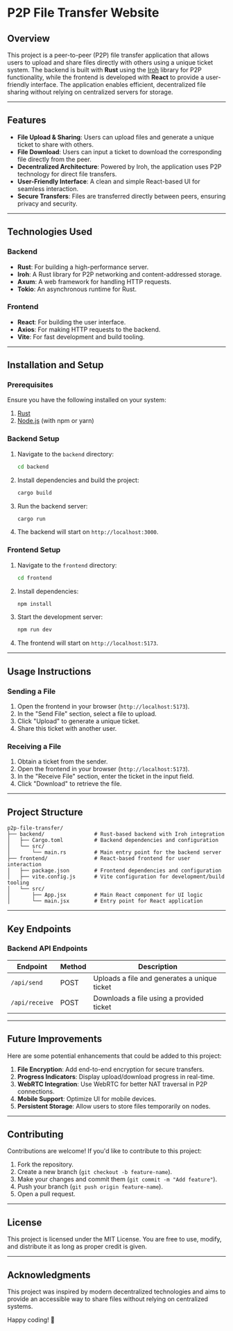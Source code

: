 # P2P File Transfer Website

## Overview

This project is a peer-to-peer (P2P) file transfer application that allows users to upload and share files directly with others using a unique ticket system. The backend is built with **Rust** using the [Iroh](https://github.com/n0-computer/iroh) library for P2P functionality, while the frontend is developed with **React** to provide a user-friendly interface. The application enables efficient, decentralized file sharing without relying on centralized servers for storage.

---

## Features

- **File Upload & Sharing**: Users can upload files and generate a unique ticket to share with others.
- **File Download**: Users can input a ticket to download the corresponding file directly from the peer.
- **Decentralized Architecture**: Powered by Iroh, the application uses P2P technology for direct file transfers.
- **User-Friendly Interface**: A clean and simple React-based UI for seamless interaction.
- **Secure Transfers**: Files are transferred directly between peers, ensuring privacy and security.

---

## Technologies Used

### Backend
- **Rust**: For building a high-performance server.
- **Iroh**: A Rust library for P2P networking and content-addressed storage.
- **Axum**: A web framework for handling HTTP requests.
- **Tokio**: An asynchronous runtime for Rust.

### Frontend
- **React**: For building the user interface.
- **Axios**: For making HTTP requests to the backend.
- **Vite**: For fast development and build tooling.

---

## Installation and Setup

### Prerequisites
Ensure you have the following installed on your system:
1. [Rust](https://www.rust-lang.org/tools/install)
2. [Node.js](https://nodejs.org/) (with npm or yarn)

### Backend Setup
1. Navigate to the `backend` directory:
   ```bash
   cd backend
   ```
2. Install dependencies and build the project:
   ```bash
   cargo build
   ```
3. Run the backend server:
   ```bash
   cargo run
   ```
4. The backend will start on `http://localhost:3000`.

### Frontend Setup
1. Navigate to the `frontend` directory:
   ```bash
   cd frontend
   ```
2. Install dependencies:
   ```bash
   npm install
   ```
3. Start the development server:
   ```bash
   npm run dev
   ```
4. The frontend will start on `http://localhost:5173`.

---

## Usage Instructions

### Sending a File
1. Open the frontend in your browser (`http://localhost:5173`).
2. In the "Send File" section, select a file to upload.
3. Click "Upload" to generate a unique ticket.
4. Share this ticket with another user.

### Receiving a File
1. Obtain a ticket from the sender.
2. Open the frontend in your browser (`http://localhost:5173`).
3. In the "Receive File" section, enter the ticket in the input field.
4. Click "Download" to retrieve the file.

---

## Project Structure

```
p2p-file-transfer/
├── backend/                # Rust-based backend with Iroh integration
│   ├── Cargo.toml          # Backend dependencies and configuration
│   └── src/
│       └── main.rs         # Main entry point for the backend server
├── frontend/               # React-based frontend for user interaction
│   ├── package.json        # Frontend dependencies and configuration
│   ├── vite.config.js      # Vite configuration for development/build tooling
│   └── src/
│       ├── App.jsx         # Main React component for UI logic
│       └── main.jsx        # Entry point for React application
```

---

## Key Endpoints

### Backend API Endpoints

| Endpoint       | Method | Description                     |
|----------------|--------|---------------------------------|
| `/api/send`    | POST   | Uploads a file and generates a unique ticket |
| `/api/receive` | POST   | Downloads a file using a provided ticket |

---

## Future Improvements

Here are some potential enhancements that could be added to this project:
1. **File Encryption**: Add end-to-end encryption for secure transfers.
2. **Progress Indicators**: Display upload/download progress in real-time.
3. **WebRTC Integration**: Use WebRTC for better NAT traversal in P2P connections.
4. **Mobile Support**: Optimize UI for mobile devices.
5. **Persistent Storage**: Allow users to store files temporarily on nodes.

---

## Contributing

Contributions are welcome! If you'd like to contribute to this project:
1. Fork the repository.
2. Create a new branch (`git checkout -b feature-name`).
3. Make your changes and commit them (`git commit -m "Add feature"`).
4. Push your branch (`git push origin feature-name`).
5. Open a pull request.

---

## License

This project is licensed under the MIT License. You are free to use, modify, and distribute it as long as proper credit is given.

---

## Acknowledgments

This project was inspired by modern decentralized technologies and aims to provide an accessible way to share files without relying on centralized systems.

Happy coding! 🎉
